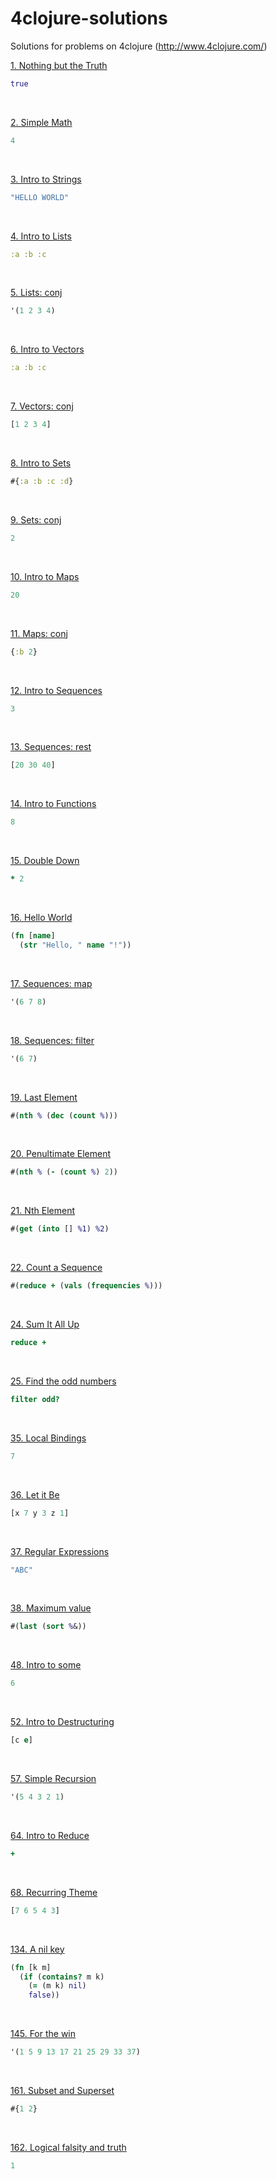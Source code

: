 # 4clojure-solutions
Solutions for problems on 4clojure (http://www.4clojure.com/)

[1. Nothing but the Truth](http://www.4clojure.com/problem/1)
```clojure
true
``` 
<br/>

[2. Simple Math](http://www.4clojure.com/problem/2)
```clojure
4
```
<br />

[3. Intro to Strings](http://www.4clojure.com/problem/3)
```clojure
"HELLO WORLD"
```
<br />

[4. Intro to Lists](http://www.4clojure.com/problem/4)
```clojure
:a :b :c
```
<br />

[5. Lists: conj](http://www.4clojure.com/problem/5)
```clojure
'(1 2 3 4)
```  
<br/>

[6. Intro to Vectors](http://www.4clojure.com/problem/6)
```clojure
:a :b :c
```
<br/>

[7. Vectors: conj](http://www.4clojure.com/problem/7)
```clojure
[1 2 3 4]
```
<br />

[8. Intro to Sets](http://www.4clojure.com/problem/8)
```clojure
#{:a :b :c :d}
```
<br />

[9. Sets: conj](http://www.4clojure.com/problem/9)
```clojure
2
```
<br />

[10. Intro to Maps](http://www.4clojure.com/problem/10)
```clojure
20
```
<br />

[11. Maps: conj](http://www.4clojure.com/problem/11)
```clojure
{:b 2}
```
<br />

[12. Intro to Sequences](http://www.4clojure.com/problem/12)
```clojure
3
```
<br />

[13. Sequences: rest](http://www.4clojure.com/problem/13)
```clojure
[20 30 40]
```
<br />

[14. Intro to Functions](http://www.4clojure.com/problem/14)
```clojure
8
```
<br />

[15. Double Down](http://www.4clojure.com/problem/15)
```clojure
* 2
```
<br />

[16. Hello World](http://www.4clojure.com/problem/16)
```clojure
(fn [name]  
  (str "Hello, " name "!"))
```
<br />

[17. Sequences: map](http://www.4clojure.com/problem/17)
```clojure
'(6 7 8)
```
<br />

[18. Sequences: filter](http://www.4clojure.com/problem/18)
```clojure
'(6 7)
```
<br />

[19. Last Element](http://www.4clojure.com/problem/19)
```clojure
#(nth % (dec (count %)))
```
<br />

[20. Penultimate Element](http://www.4clojure.com/problem/20)
```clojure
#(nth % (- (count %) 2))
```
<br />

[21. Nth Element](http://www.4clojure.com/problem/21)
```clojure
#(get (into [] %1) %2)
```
<br />

[22. Count a Sequence](http://www.4clojure.com/problem/22)
```clojure
#(reduce + (vals (frequencies %)))
```
<br />

[24. Sum It All Up](http://www.4clojure.com/problem/24)
```clojure
reduce +
```
<br />

[25. Find the odd numbers](http://www.4clojure.com/problem/25)
```clojure
filter odd?
```
<br />

[35. Local Bindings](http://www.4clojure.com/problem/35)
```clojure
7
```
<br />

[36. Let it Be](http://www.4clojure.com/problem/36)
```clojure
[x 7 y 3 z 1]
```
<br />

[37. Regular Expressions](http://www.4clojure.com/problem/37)
```clojure
"ABC"
```
<br />

[38. Maximum value](http://www.4clojure.com/problem/38)
```clojure
#(last (sort %&))
```
<br />

[48. Intro to some](http://www.4clojure.com/problem/48)
```clojure
6
```
<br />

[52. Intro to Destructuring](http://www.4clojure.com/problem/52)
```clojure
[c e]
```
<br />

[57. Simple Recursion](http://www.4clojure.com/problem/57)
```clojure
'(5 4 3 2 1)
```
<br />

[64. Intro to Reduce](http://www.4clojure.com/problem/64)
```clojure
+
```
<br />

[68. Recurring Theme](http://www.4clojure.com/problem/68)
```clojure
[7 6 5 4 3]
```
<br />

[134. A nil key](http://www.4clojure.com/problem/134)
```clojure
(fn [k m]
  (if (contains? m k)
    (= (m k) nil)
    false))
```
<br />

[145. For the win](http://www.4clojure.com/problem/145)
```clojure
'(1 5 9 13 17 21 25 29 33 37)
```
<br />

[161. Subset and Superset](http://www.4clojure.com/problem/161)
```clojure
#{1 2}
```
<br />

[162. Logical falsity and truth](http://www.4clojure.com/problem/162)
```clojure
1
```
<br />


















